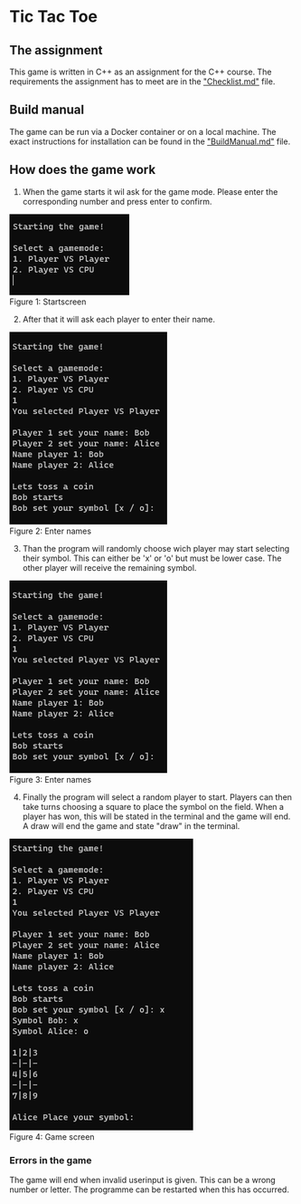 # Tic Tac Toe

## The assignment
This game is written in C++ as an assignment for the C++ course.
The requirements the assignment has to meet are in the ["Checklist.md"][Link Checklist] file.

## Build manual
The game can be run via a Docker container or on a local machine.
The exact instructions for installation can be found in the ["BuildManual.md"][Link Buildmanual] file.

## How does the game work
1. When the game starts it wil ask for the game mode. Please enter the corresponding number and press enter to confirm.

![Startscreen](./Doc/Pictures/Startscreen.png)  
Figure 1: Startscreen  

2. After that it will ask each player to enter their name.

![Name screen](./Doc/Pictures/EnterNames.png)  
Figure 2: Enter names  

3. Than the program will randomly choose wich player may start selecting their symbol. This can either be 'x' or 'o' but must be lower case. The other player will receive the remaining symbol.

![Name screen](./Doc/Pictures/EnterNames.png)  
Figure 3: Enter names  

4. Finally the program will select a random player to start. Players can then take turns choosing a square to place the symbol on the field. When a player has won, this will be stated in the terminal and the game will end. A draw will end the game and state "draw" in the terminal.

![Game screen](./Doc/Pictures/Gamescreen.png)  
Figure 4: Game screen  

### Errors in the game
The game will end when invalid userinput is given. This can be a wrong number or letter. The programme can be restarted when this has occurred.

[Link Checklist]: https://github.com/SemKirkels/Tic_Tac_Toe_CPP/blob/main/Doc/Checklist.md
[Link Buildmanual]: https://github.com/SemKirkels/Tic_Tac_Toe_CPP/blob/main/Doc/BuildManual.md